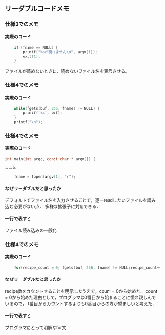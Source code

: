## リーダブルコードメモ

### 仕様3でのメモ
#### 実際のコード

```c
    if (fname == NULL) {
        printf("%sが開けません\n", argv[1]);
        exit(1);
    }
```

ファイルが読めないときに、読めないファイル名を表示させる。

### 仕様4でのメモ
#### 実際のコード

```c
    while(fgets(buf, 256, fname) != NULL) {
        printf("%s", buf);
    }
    printf("\n");
```

### 仕様4でのメモ
#### 実際のコード
```c
int main(int argc, const char * argv[]) {

ここと

    fname = fopen(argv[1], "r");
 ```
#### なぜリーダブルだと思ったか
デフォルトでファイル名を入力させることで，逐一readしたいファイルを読み込む必要がない点．
多様な拡張子に対応できる．

#### 一行で表すと
ファイル読み込みの一般化

### 仕様4でのメモ
#### 実際のコード
```c
    for(recipe_count = 0; fgets(buf, 256, fname) != NULL;recipe_count++) {
 ```
#### なぜリーダブルだと思ったか
recipe数をカウントすることを明示したうえで，count = 0から始めた．
count = 0から始めた理由として，プログラマは0番目から始まることに慣れ親しんでいるので，
1番目からカウントするよりも0番目からの方が望ましいと考えた．

#### 一行で表すと
プログラマにとって明解なfor文
